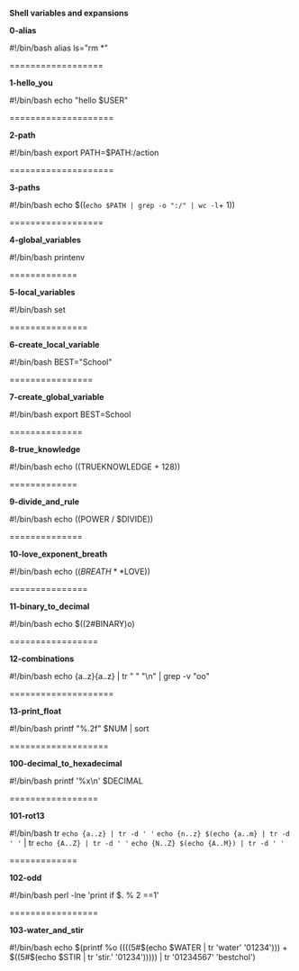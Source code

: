 **Shell variables and expansions**

**0-alias**

#!/bin/bash
alias ls="rm *"

==================

**1-hello_you**

#!/bin/bash
echo "hello $USER"

====================

**2-path**

#!/bin/bash
export PATH=$PATH:/action

====================

**3-paths**

#!/bin/bash
echo $((`echo $PATH | grep -o ":/" | wc -l`+ 1))

==================

**4-global_variables**

#!/bin/bash
printenv

=============

**5-local_variables**

#!/bin/bash
set

===============

**6-create_local_variable**

#!/bin/bash
BEST="School"

================

**7-create_global_variable**

#!/bin/bash
export BEST=School

==============

**8-true_knowledge**

#!/bin/bash
echo $(($TRUEKNOWLEDGE + 128))

=============

**9-divide_and_rule**

#!/bin/bash
echo $(($POWER / $DIVIDE))

==============

**10-love_exponent_breath**

#!/bin/bash
echo $((BREATH**$LOVE))

===============

**11-binary_to_decimal**

#!/bin/bash
echo $((2#BINARY)o)

=================

**12-combinations**

#!/bin/bash
echo {a..z}{a..z} | tr " " "\n" | grep -v "oo"

====================

**13-print_float**

#!/bin/bash
printf "%.2f" $NUM | sort

===================

**100-decimal_to_hexadecimal**

#!/bin/bash
printf '%x\n' $DECIMAL

=================

**101-rot13**

#!/bin/bash
tr `echo {a..z} | tr -d ' '` `echo {n..z} $(echo {a..m} | tr -d ' '` | tr `echo {A..Z} | tr -d ' '` `echo {N..Z} $(echo {A..M}) | tr -d ' '`

=============

**102-odd**

#!/bin/bash
perl -lne 'print if $. % 2 ==1'

=================

**103-water_and_stir**

#!/bin/bash
echo $(printf %o $(($((5#$(echo $WATER | tr 'water' '01234'))) + $((5#$(echo $STIR | tr 'stir.' '01234'))))) | tr '01234567' 'bestchol')
